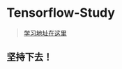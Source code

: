 <!--
 * @Author: TonyInBeijing
 * @Date: 2022-11-26 01:53:37
 * @LastEditors: TonyInBeijing
 * @LastEditTime: 2022-11-26 01:58:14
 * @FilePath: /notebook/tensorflow-study/README.md
 * @Description: 
 * 
-->
# Tensorflow-Study

>[学习地址在这里](https://www.icourse163.org/course/youdao-1460578162?from=searchPage&outVendor=zw_mooc_pcssjg_)

## 坚持下去！